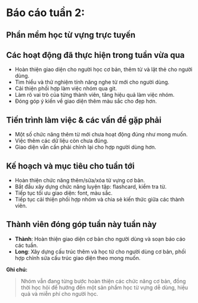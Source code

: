 # Báo cáo tuần 2:
## Phần mềm học từ vựng trực tuyến

## Các hoạt động đã thực hiện trong tuần vừa qua
- Hoàn thiện giao diện cho người học cơ bản, thêm từ và lật thẻ cho người dùng.
- Tìm hiểu và thử nghiệm tính năng nghe từ mới cho người dùng.
- Cải thiện phối hợp làm việc nhóm qua git.
- Làm rõ vai trò của từng thành viên, tăng hiệu quả làm việc nhóm.
- Đóng góp ý kiến về giao diện thêm màu sắc cho đẹp hơn.

## Tiến trình làm việc & các vấn đề gặp phải
- Một số chức năng thêm từ mới chưa hoạt động đúng như mong muốn.
- Việc thêm các dữ liệu còn chưa đúng.
- Giao diện vẫn cần phải chỉnh lại cho hợp người dùng hơn.

## Kế hoạch và mục tiêu cho tuần tới
- Hoàn thiện chức năng thêm/sửa/xóa từ vựng cơ bản.
- Bắt đầu xây dựng chức năng luyện tập: flashcard, kiểm tra từ.
- Tiếp tục tối ưu giao diện: font, màu sắc.
- Tiếp tục cải thiện phối hợp nhóm và chia sẻ kiến thức giữa các thành viên.

## Thành viên đóng góp tuần này tuần này
- **Thành**: Hoàn thiện giao diện cơ bản cho người dùng và soạn báo cáo các tuần.
- **Long**: Xây dựng cấu trúc thêm và học từ cho người dùng cơ bản, phối hợp chỉnh sửa cấu trúc giao diện theo mong muốn.

**Ghi chú:**  
> Nhóm vẫn đang từng bước hoàn thiện các chức năng cơ bản, đồng thời học hỏi để hướng đến một sản phẩm học từ vựng dễ dùng, hiệu quả và miễn phí cho người học.


